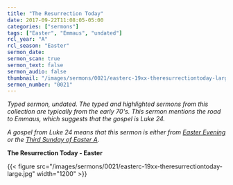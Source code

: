 ```yaml
---
title: "The Resurrection Today"
date: 2017-09-22T11:08:05-05:00
categories: ["sermons"]
tags: ["Easter", "Emmaus", "undated"]
rcl_year: "A"
rcl_season: "Easter"
sermon_date:
sermon_scan: true
sermon_text: false
sermon_audio: false
thumbnail: "/images/sermons/0021/easterc-19xx-theresurrectiontoday-large.jpg"
sermon_number: "0021"
---
```

_Typed sermon, undated. The typed and highlighted sermons from this collection are typically from the early 70's.  This sermon mentions the road to Emmaus, which suggests that the gospel is Luke 24._

<!--more-->


_A gospel from Luke 24 means that this sermon is either from [Easter Evening](http://lectionary.library.vanderbilt.edu/texts.php?id=39) or the [Third Sunday of Easter A](http://lectionary.library.vanderbilt.edu/texts.php?id=41)._

**The Resurrection Today - Easter**

{{< figure src="/images/sermons/0021/easterc-19xx-theresurrectiontoday-large.jpg" width="1200" >}}
